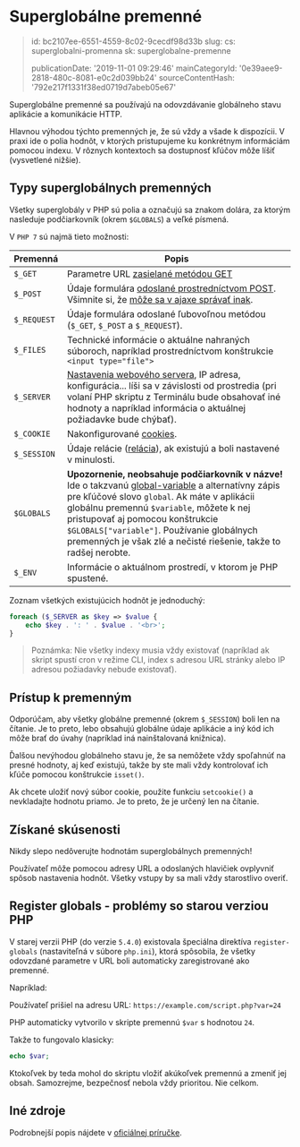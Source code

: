 Superglobálne premenné
======================

> id: bc2107ee-6551-4559-8c02-9cecdf98d33b
> slug:
> 	cs: superglobalni-promenna
> 	sk: superglobalne-premenne
> 
> publicationDate: '2019-11-01 09:29:46'
> mainCategoryId: '0e39aee9-2818-480c-8081-e0c2d039bb24'
> sourceContentHash: '792e217f1331f38ed0719d7abeb05e67'

Superglobálne premenné sa používajú na odovzdávanie globálneho stavu aplikácie a komunikácie HTTP.

Hlavnou výhodou týchto premenných je, že sú vždy a všade k dispozícii. V praxi ide o polia hodnôt, v ktorých pristupujeme ku konkrétnym informáciám pomocou indexu. V rôznych kontextoch sa dostupnosť kľúčov môže líšiť (vysvetlené nižšie).

Typy superglobálnych premenných
--------------------------------

Všetky superglobály v PHP sú polia a označujú sa znakom dolára, za ktorým nasleduje podčiarkovník (okrem `$GLOBALS`) a veľké písmená.

V `PHP 7` sú najmä tieto možnosti:

| Premenná | Popis |
|-------------|-------|
| `$_GET` | Parametre URL <a href="/methods-odesilani-dat">zasielané metódou GET</a>
| `$_POST` | Údaje formulára <a href="/methods-odesilani-dat">odoslané prostredníctvom POST</a>. Všimnite si, že <a href="/ajax-post">môže sa v ajaxe správať inak</a>.
| `$_REQUEST` | Údaje formulára odoslané ľubovoľnou metódou (`$_GET`, `$_POST` a `$_REQUEST`).
| `$_FILES` | Technické informácie o aktuálne nahraných súboroch, napríklad prostredníctvom konštrukcie `<input type="file">`
| `$_SERVER` | <a href="/info">Nastavenia webového servera</a>, IP adresa, konfigurácia... líši sa v závislosti od prostredia (pri volaní PHP skriptu z Terminálu bude obsahovať iné hodnoty a napríklad informácia o aktuálnej požiadavke bude chýbať).
| `$_COOKIE` | Nakonfigurované <a href="/cookies">cookies</a>.
| `$_SESSION` | Údaje relácie (<a href="/sessions">relácia</a>), ak existujú a boli nastavené v minulosti.
| `$GLOBALS` | **Upozornenie, neobsahuje podčiarkovník v názve!** Ide o takzvanú <a href="global-variable">global-variable</a> a alternatívny zápis pre kľúčové slovo `global`. Ak máte v aplikácii globálnu premennú `$variable`, môžete k nej pristupovať aj pomocou konštrukcie `$GLOBALS["variable"]`. Používanie globálnych premenných je však zlé a nečisté riešenie, takže to radšej nerobte.
| `$_ENV` | Informácie o aktuálnom prostredí, v ktorom je PHP spustené.

Zoznam všetkých existujúcich hodnôt je jednoduchý:

```php
foreach ($_SERVER as $key => $value {
	echo $key . ': ' . $value . '<br>';
}
```

> Poznámka: Nie všetky indexy musia vždy existovať (napríklad ak skript spustí cron v režime CLI, index s adresou URL stránky alebo IP adresou požiadavky nebude existovať).

Prístup k premenným
-------------------

Odporúčam, aby všetky globálne premenné (okrem `$_SESSION`) boli len na čítanie. Je to preto, lebo obsahujú globálne údaje aplikácie a iný kód ich môže brať do úvahy (napríklad iná nainštalovaná knižnica).

Ďalšou nevýhodou globálneho stavu je, že sa nemôžete vždy spoľahnúť na presné hodnoty, aj keď existujú, takže by ste mali vždy kontrolovať ich kľúče pomocou konštrukcie `isset()`.

Ak chcete uložiť nový súbor cookie, použite funkciu `setcookie()` a nevkladajte hodnotu priamo. Je to preto, že je určený len na čítanie.

Získané skúsenosti
-------

Nikdy slepo nedôverujte hodnotám superglobálnych premenných!

Používateľ môže pomocou adresy URL a odoslaných hlavičiek ovplyvniť spôsob nastavenia hodnôt. Všetky vstupy by sa mali vždy starostlivo overiť.

Register globals - problémy so starou verziou PHP
------------------------------------------

V starej verzii PHP (do verzie `5.4.0`) existovala špeciálna direktíva `register-globals` (nastaviteľná v súbore `php.ini`), ktorá spôsobila, že všetky odovzdané parametre v URL boli automaticky zaregistrované ako premenné.

Napríklad:

Používateľ prišiel na adresu URL: `https://example.com/script.php?var=24`

PHP automaticky vytvorilo v skripte premennú `$var` s hodnotou `24`.

Takže to fungovalo klasicky:

```php
echo $var;
```

Ktokoľvek by teda mohol do skriptu vložiť akúkoľvek premennú a zmeniť jej obsah. Samozrejme, bezpečnosť nebola vždy prioritou. Nie celkom.

Iné zdroje
------------

Podrobnejší popis nájdete v <a href="https://www.php.net/manual/en/language.variables.superglobals.php">oficiálnej príručke</a>.
